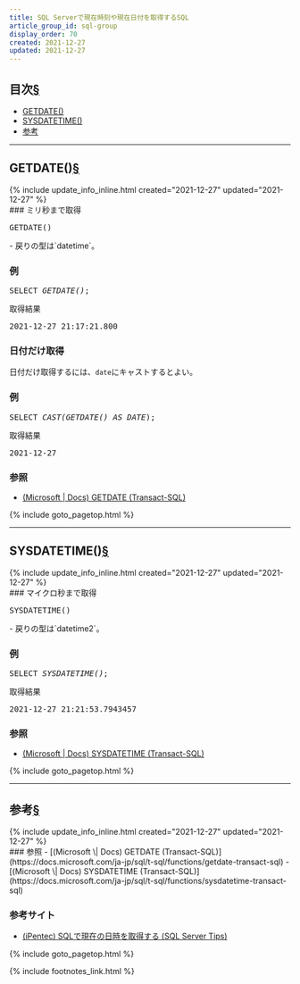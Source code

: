 ```yaml
---
title: SQL Serverで現在時刻や現在日付を取得するSQL
article_group_id: sql-group
display_order: 70
created: 2021-12-27
updated: 2021-12-27
---
```


## <a name="index">目次</a><a class="heading-anchor-permalink" href="#目次">§</a>

<ul id="index_ul">
<li><a href="#GETDATE()">GETDATE()</a></li>
<li><a href="#SYSDATETIME()">SYSDATETIME()</a></li>
<li><a href="#参考">参考</a></li>
</ul>

* * *
## <a name="GETDATE()">GETDATE()</a><a class="heading-anchor-permalink" href="#GETDATE()">§</a>
<div class="chapter-updated">{% include update_info_inline.html created="2021-12-27" updated="2021-12-27" %}</div>
### ミリ秒まで取得
<div class="code-box-syntax no-title">
<pre>
GETDATE()
</pre>
</div>
- 戻りの型は`datetime`。

### 例
<div class="code-box no-title">
<pre>
SELECT <em>GETDATE()</em>;
</pre>
</div>
<div class="code-box-output">
<div class="title">取得結果</div>
<pre>
2021-12-27 21:17:21.800
</pre>
</div>

### 日付だけ取得
日付だけ取得するには、`date`にキャストするとよい。

### 例
<div class="code-box no-title">
<pre>
SELECT <em class="blue">CAST(</em><em>GETDATE()</em> <em class="blue">AS DATE</em>);
</pre>
</div>
<div class="code-box-output">
<div class="title">取得結果</div>
<pre>
2021-12-27
</pre>
</div>

### 参照
- [(Microsoft \| Docs) GETDATE (Transact-SQL)](https://docs.microsoft.com/ja-jp/sql/t-sql/functions/getdate-transact-sql)

{% include goto_pagetop.html %}

* * *
## <a name="SYSDATETIME()">SYSDATETIME()</a><a class="heading-anchor-permalink" href="#SYSDATETIME()">§</a>
<div class="chapter-updated">{% include update_info_inline.html created="2021-12-27" updated="2021-12-27" %}</div>
### マイクロ秒まで取得
<div class="code-box-syntax no-title">
<pre>
SYSDATETIME()
</pre>
</div>
- 戻りの型は`datetime2`。

### 例
<div class="code-box no-title">
<pre>
SELECT <em>SYSDATETIME()</em>;
</pre>
</div>
<div class="code-box-output">
<div class="title">取得結果</div>
<pre>
2021-12-27 21:21:53.7943457
</pre>
</div>

### 参照
- [(Microsoft \| Docs) SYSDATETIME (Transact-SQL)](https://docs.microsoft.com/ja-jp/sql/t-sql/functions/sysdatetime-transact-sql)

{% include goto_pagetop.html %}

* * *
## <a name="参考">参考</a><a class="heading-anchor-permalink" href="#参考">§</a>
<div class="chapter-updated">{% include update_info_inline.html created="2021-12-27" updated="2021-12-27" %}</div>
### 参照
- [(Microsoft \| Docs) GETDATE (Transact-SQL)](https://docs.microsoft.com/ja-jp/sql/t-sql/functions/getdate-transact-sql)
- [(Microsoft \| Docs) SYSDATETIME (Transact-SQL)](https://docs.microsoft.com/ja-jp/sql/t-sql/functions/sysdatetime-transact-sql)

### 参考サイト
- [(iPentec) SQLで現在の日時を取得する (SQL Server Tips)](https://www.ipentec.com/document/sql-server-get-current-datetime)

{% include goto_pagetop.html %}

{% include footnotes_link.html %}
